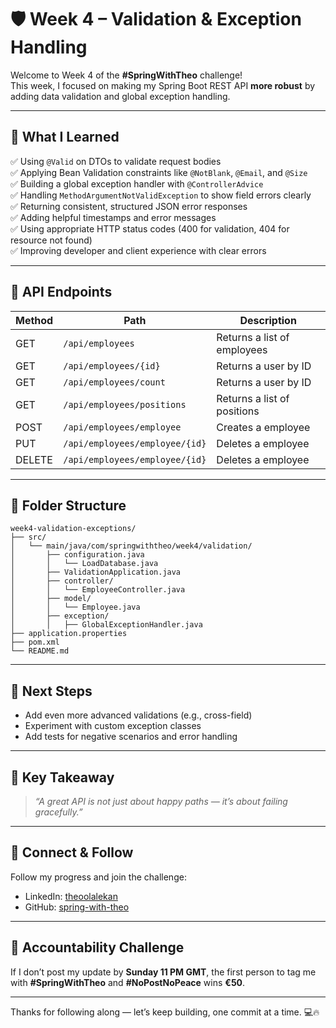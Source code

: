 # 🛡️ Week 4 – Validation & Exception Handling

Welcome to Week 4 of the **#SpringWithTheo** challenge!  
This week, I focused on making my Spring Boot REST API **more robust** by adding data validation and global exception handling.

---

## 📌 What I Learned

✅ Using `@Valid` on DTOs to validate request bodies  
✅ Applying Bean Validation constraints like `@NotBlank`, `@Email`, and `@Size`  
✅ Building a global exception handler with `@ControllerAdvice`  
✅ Handling `MethodArgumentNotValidException` to show field errors clearly  
✅ Returning consistent, structured JSON error responses  
✅ Adding helpful timestamps and error messages  
✅ Using appropriate HTTP status codes (400 for validation, 404 for resource not found)  
✅ Improving developer and client experience with clear errors

---

## 🧱 API Endpoints

| Method | Path                           | Description                 |
|--------|--------------------------------|-----------------------------|
| GET    | `/api/employees`  <br/>        | Returns a list of employees |
| GET    | `/api/employees/{id}`          | Returns a user by ID        |
| GET    | `/api/employees/count`         | Returns a user by ID        |
| GET    | `/api/employees/positions`     | Returns a list of positions |
| POST   | `/api/employees/employee`      | Creates a employee          |
| PUT    | `/api/employees/employee/{id}` | Deletes a employee          |
| DELETE | `/api/employees/employee/{id}` | Deletes a employee          |

---

## 📂 Folder Structure

```plaintext
week4-validation-exceptions/
├── src/
│   └── main/java/com/springwiththeo/week4/validation/
│       ├── configuration.java
│       │   └── LoadDatabase.java
│       ├── ValidationApplication.java
│       ├── controller/
│       │   └── EmployeeController.java
│       ├── model/
│       │   └── Employee.java
│       ├── exception/
│       │   ├── GlobalExceptionHandler.java
├── application.properties
├── pom.xml
└── README.md
```

---

## 🚀 Next Steps

- Add even more advanced validations (e.g., cross-field)
- Experiment with custom exception classes
- Add tests for negative scenarios and error handling

---

## 🧠 Key Takeaway

> *“A great API is not just about happy paths — it’s about failing gracefully.”*

---

## 🔗 Connect & Follow

Follow my progress and join the challenge:

- LinkedIn: [theoolalekan](https://www.linkedin.com/in/theoolalekan/)
- GitHub: [spring-with-theo](https://github.com/TheoLekan/SpringWithTheo)

---

## 💸 Accountability Challenge

If I don’t post my update by **Sunday 11 PM GMT**, the first person to tag me with **#SpringWithTheo** and **#NoPostNoPeace** wins **€50**.

---

Thanks for following along — let’s keep building, one commit at a time. 💻🔥
